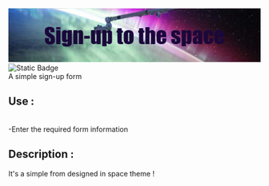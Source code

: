 <img src="/imgs/banner.png">
<br>
<img alt="Static Badge" src="https://img.shields.io/badge/Sign--up--form-purple">
<br>
A simple sign-up form 
<br>
<h2>Use :</h2>
<br>
-Enter the required form information
<br>
<h2> Description :</h2>
It's a simple from designed in space theme !
